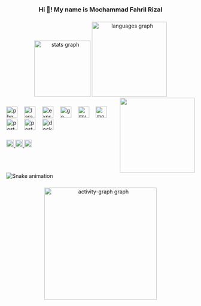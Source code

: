 <h3 align="center">Hi 👋! My name is Mochammad Fahril Rizal</h3>

###

<div align="center">
  <img src="https://github-readme-stats.vercel.app/api?username=fahrillrizal&hide_title=false&hide_rank=false&show_icons=true&include_all_commits=true&count_private=true&disable_animations=false&theme=aura&locale=en&hide_border=true" height="150" alt="stats graph"  />
  <img src="https://github-readme-stats.vercel.app/api/top-langs?username=fahrillrizal&locale=en&hide_title=false&layout=compact&card_width=320&langs_count=8&theme=aura&hide_border=true" height="200" alt="languages graph"  />
</div>

<img align="right" height="200" src="https://user-images.githubusercontent.com/74038190/235224431-e8c8c12e-6826-47f1-89fb-2ddad83b3abf.gif"  />

###

<div align="left">
  <img src="https://skillicons.dev/icons?i=php" height="30" alt="php logo"  />
  <img width="10" />
  <img src="https://cdn.simpleicons.org/laravel/FF2D20" height="30" alt="laravel logo"  />
  <img width="10" />
  <img src="https://skillicons.dev/icons?i=express" height="30" alt="express logo"  />
  <img width="10" />
  <img src="https://cdn.jsdelivr.net/gh/devicons/devicon/icons/go/go-original.svg" height="30" alt="go logo"  />
  <img width="10" />
  <img src="https://cdn.jsdelivr.net/gh/devicons/devicon/icons/mysql/mysql-original.svg" height="30" alt="mysql logo"  />
  <img width="10" />
  <img src="https://cdn.jsdelivr.net/gh/devicons/devicon/icons/mongodb/mongodb-original.svg" height="30" alt="mongodb logo"  />
  <img width="10" />
  <img src="https://skillicons.dev/icons?i=postgres" height="30" alt="postgresql logo"  />
  <img width="10" />
  <img src="https://skillicons.dev/icons?i=postman" height="30" alt="postman logo"  />
  <img width="10" />
  <img src="https://cdn.jsdelivr.net/gh/devicons/devicon/icons/docker/docker-original.svg" height="30" alt="docker logo"  />
</div>

###

###

<div align="left">
  <a href="https://www.linkedin.com/in/Mochammad-Fahril-Rizal/" target="_blank">
    <img src="https://img.shields.io/static/v1?message=LinkedIn&logo=linkedin&label=&color=0077B5&logoColor=white&labelColor=&style=for-the-badge" height="20" alt="linkedin logo"  />
  </a>
  <a href="https://www.instagram.com/17.30am__/" target="_blank">
    <img src="https://img.shields.io/static/v1?message=Instagram&logo=instagram&label=&color=E4405F&logoColor=white&labelColor=&style=for-the-badge" height="20" alt="instagram logo"  />
  </a>
  <a href="https://discord.com/rillcuy_" target="_blank">
    <img src="https://img.shields.io/static/v1?message=Discord&logo=discord&label=&color=7289DA&logoColor=white&labelColor=&style=for-the-badge" height="20" alt="discord logo"  />
  </a>
</div>

###
<br clear="both">

<img src="https://raw.githubusercontent.com/fahrillrizal/fahrillrizal/output/snake.svg" alt="Snake animation" />

###

<div align="center">
  <img src="https://github-readme-activity-graph.vercel.app/graph?username=fahrillrizal&radius=16&theme=chartreuse-dark&area=true&order=5" height="300" alt="activity-graph graph"  />
</div>

###
